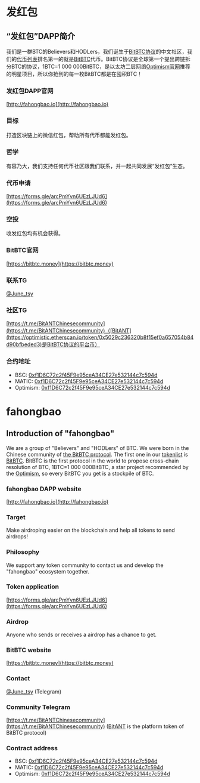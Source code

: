 # 发红包

## “发红包”DAPP简介
我们是一群BTC的Believers和HODLers，我们诞生于[BitBTC协议](https://bitbtc.money/docs/BitBTC-Whitepaper.pdf)的中文社区，我们的[代币列表](http://fahongbao.io/tokenlist.json)排名第一的就是[BitBTC](https://optimistic.etherscan.io/token/0xc98b98d17435aa00830c87ea02474c5007e1f272)代币。BitBTC协议是全球第一个提出跨链拆分BTC的协议，1BTC=1 000 000BitBTC，是以太坊二层网络[Optimism官网](https://www.optimism.io/apps/defi)推荐的明星项目，所以你抢到的每一枚BitBTC都是在囤积BTC！

### 发红包DAPP官网
[http://fahongbao.io](http://fahongbao.io)

### 目标
打造区块链上的微信红包，帮助所有代币都能发红包。

### 哲学
有容乃大，我们支持任何代币社区跟我们联系，并一起共同发展“发红包”生态。

### 代币申请
[https://forms.gle/arcPmYvn6UEzLJUd6](https://forms.gle/arcPmYvn6UEzLJUd6)

### 空投
收发红包均有机会获得。

### BitBTC官网
[https://bitbtc.money](https://bitbtc.money)

### 联系TG
[@June_tsy](https://t.me/June_tsy)

### 社区TG
[https://t.me/BitANTChinesecommunity](https://t.me/BitANTChinesecommunity)（[BitANT](https://optimistic.etherscan.io/token/0x5029c236320b8f15ef0a657054b84d90bfbeded3)是BitBTC协议的平台币）

### 合约地址
- BSC: [0xf1D6C72c2f45F9e95ceA34CE27e532144c7c594d](https://www.bscscan.com/address/0xf1D6C72c2f45F9e95ceA34CE27e532144c7c594d)
- MATIC: [0xf1D6C72c2f45F9e95ceA34CE27e532144c7c594d](https://polygonscan.com/address/0xf1D6C72c2f45F9e95ceA34CE27e532144c7c594d)
- Optimism: [0xf1D6C72c2f45F9e95ceA34CE27e532144c7c594d](https://optimistic.etherscan.io/address/0xf1D6C72c2f45F9e95ceA34CE27e532144c7c594d)

# fahongbao

## Introduction of "fahongbao"
We are a group of "Believers" and "HODLers" of BTC. We were born in the Chinese community of [the BitBTC protocol](https://bitbtc.money/docs/BitBTC-Whitepaper.pdf). The first one in our [tokenlist](http://fahongbao.io/tokenlist.json) is [BitBTC](https://optimistic.etherscan.io/token/0xc98b98d17435aa00830c87ea02474c5007e1f272). BitBTC is the first protocol in the world to propose cross-chain resolution of BTC, 1BTC=1 000 000BitBTC, a star project recommended by the [Optimism](https://www.optimism.io/apps/defi), so every BitBTC you get is a stockpile of BTC.

### fahongbao DAPP website
[http://fahongbao.io](http://fahongbao.io)

### Target
Make airdroping easier on the blockchain and help all tokens to send airdrops!

### Philosophy
We support any token community to contact us and develop the "fahongbao" ecosystem together.

### Token application
[https://forms.gle/arcPmYvn6UEzLJUd6](https://forms.gle/arcPmYvn6UEzLJUd6)

### Airdrop
Anyone who sends or receives a airdrop has a chance to get.

### BitBTC website
[https://bitbtc.money](https://bitbtc.money)

### Contact
[@June_tsy](https://t.me/June_tsy) (Telegram)

### Community Telegram
[https://t.me/BitANTChinesecommunity](https://t.me/BitANTChinesecommunity) ([BitANT](https://optimistic.etherscan.io/token/0x5029c236320b8f15ef0a657054b84d90bfbeded3) is the platform token of BitBTC protocol)</p>

### Contract address
- BSC: [0xf1D6C72c2f45F9e95ceA34CE27e532144c7c594d](https://www.bscscan.com/address/0xf1D6C72c2f45F9e95ceA34CE27e532144c7c594d)
- MATIC: [0xf1D6C72c2f45F9e95ceA34CE27e532144c7c594d](https://polygonscan.com/address/0xf1D6C72c2f45F9e95ceA34CE27e532144c7c594d)
- Optimism: [0xf1D6C72c2f45F9e95ceA34CE27e532144c7c594d](https://optimistic.etherscan.io/address/0xf1D6C72c2f45F9e95ceA34CE27e532144c7c594d)